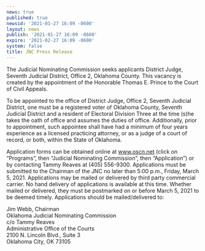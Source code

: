 ```yaml
---
news: true
published: true
newsid: '2021-01-27 16:09 -0600'
layout: news
publish: '2021-01-27 16:09 -0600'
expire: '2021-02-27 16:09 -0600'
system: false
title: JNC Press Release
---
```

The Judicial Nominating Commission seeks applicants District Judge, Seventh Judicial District, Office 2, Oklahoma County.  This vacancy is created by the appointment of the Honorable Thomas E. Prince to the Court of Civil Appeals.

To be appointed to the office of District Judge, Office 2, Seventh Judicial District, one must be a registered voter of Oklahoma County, Seventh Judicial District and a resident of Electoral Division Three at the time (s)he takes the oath of office and assumes the duties of office.  Additionally, prior to appointment, such appointee shall have had a minimum of four years experience as a licensed practicing attorney, or as a judge of a court of record, or both, within the State of Oklahoma.

Application forms can be obtained online at www.oscn.net (click on “Programs”, then “Judicial Nominating Commission”, then “Application”) or by contacting Tammy Reaves at (405) 556-9300. Applications must be submitted to the Chairman of the JNC no later than 5:00 p.m., Friday, March 5, 2021.  Applications may be mailed or delivered by third party commercial carrier.  No hand delivery of applications is available at this time.  Whether mailed or delivered, they must be postmarked on or before March 5, 2021 to be deemed timely.  Applications should be mailed/delivered to:  

Jim Webb, Chairman  
Oklahoma Judicial Nominating Commission  
c/o Tammy Reaves  
Administrative Office of the Courts  
2100 N. Lincoln Blvd., Suite 3  
Oklahoma City, OK 73105

